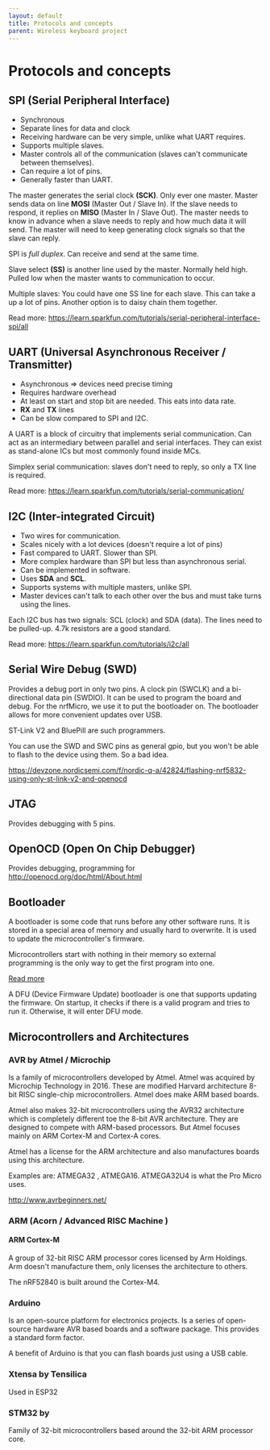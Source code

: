 ```yaml
---
layout: default
title: Protocols and concepts
parent: Wireless keyboard project
---
```




# Protocols and concepts



## SPI (Serial Peripheral Interface)
- Synchronous
- Separate lines for data and clock
- Receiving hardware can be very simple, unlike what UART requires.
- Supports multiple slaves.
- Master controls all of the communication (slaves can't communicate between themselves).
- Can require a lot of pins.
- Generally faster than UART.

The master generates the serial clock **(SCK)**. 
Only ever one master.
Master sends data on line **MOSI** (Master Out / Slave In). 
If the slave needs to respond, it replies on **MISO** (Master In / Slave Out).
The master needs to know in advance when a slave needs to reply and how much data it will send.
The master will need to keep generating clock signals so that the slave can reply.

SPI is *full duplex*. Can receive and send at the same time.

Slave select **(SS)** is another line used by the master. Normally held high. Pulled low when the master wants to communication to occur.

Multiple slaves: You could have one SS line for each slave. This can take a up a lot of pins. Another option is to daisy chain them together.

Read more: https://learn.sparkfun.com/tutorials/serial-peripheral-interface-spi/all

## UART (Universal Asynchronous Receiver / Transmitter)
- Asynchronous => devices need precise timing
- Requires hardware overhead
- At least on start and stop bit are needed. This eats into data rate.
- **RX** and **TX** lines
- Can be slow compared to SPI and I2C.

A UART is a block of circuitry that implements serial communication. Can act as an intermediary between parallel and serial interfaces.
They can exist as stand-alone ICs but most commonly found inside MCs.

Simplex serial communication: slaves don't need to reply, so only a TX line is required.

Read more: https://learn.sparkfun.com/tutorials/serial-communication/

## I2C (Inter-integrated Circuit)
- Two wires for communication.
- Scales nicely with a lot devices (doesn't require a lot of pins)
- Fast compared to UART. Slower than SPI.
- More complex hardware than SPI but less than asynchronous serial.
- Can be implemented in software. 
- Uses **SDA** and **SCL**.
- Supports systems with multiple masters, unlike SPI.
- Master devices can't talk to each other over the bus and must take turns using the lines.


Each I2C bus has two signals: SCL (clock) and SDA (data).
The lines need to be pulled-up. 4.7k resistors are a good standard.

Read more: https://learn.sparkfun.com/tutorials/i2c/all

## Serial Wire Debug (SWD)
Provides a debug port in only two pins. A clock pin (SWCLK) and a bi-directional data pin (SWDIO). It can be used to program the board and debug. For the nrfMicro, we use it to put the bootloader on. The bootloader allows for more convenient updates over USB.

ST-Link V2 and BluePill are such programmers.

You can use the SWD and SWC pins as general gpio, but you won't be able to flash to the device using them. So a bad idea.

https://devzone.nordicsemi.com/f/nordic-q-a/42824/flashing-nrf5832-using-only-st-link-v2-and-openocd

## JTAG
Provides debugging with 5 pins.

## OpenOCD (Open On Chip Debugger)
Provides debugging, programming for 
http://openocd.org/doc/html/About.html


## Bootloader

A bootloader is some code that runs before any other software runs. It is stored in a special area of memory and usually hard to overwrite. It is used to update the microcontroller's firmware.

Microcontrollers start with nothing in their memory so external programming is the only way to get the first program into one.

[Read more](https://electronics.stackexchange.com/questions/27486/what-is-a-boot-loader-and-how-would-i-develop-one)

A DFU (Device Firmware Update) bootloader is one that supports updating the firmware. On startup, it checks if there is a valid program and tries to run it. Otherwise, it will enter DFU mode.


## Microcontrollers and Architectures

### AVR by Atmel / Microchip
Is a family of microcontrollers developed by Atmel. Atmel was acquired by Microchip Technology in 2016.
These are modified Harvard architecture 8-bit RISC single-chip microcontrollers.
Atmel does make ARM based boards.

Atmel also makes 32-bit microcontrollers using the AVR32 architecture which is completely different toe the 8-bit AVR architecture.
They are designed to compete with ARM-based processors. But Atmel focuses mainly on ARM Cortex-M and Cortex-A cores.

Atmel has a license for the ARM architecture and also manufactures boards using this architecture.

Examples are: ATMEGA32 , ATMEGA16. 
ATMEGA32U4 is what the Pro Micro uses.

http://www.avrbeginners.net/

### ARM (Acorn / Advanced RISC Machine )

#### ARM Cortex-M
A group of 32-bit RISC ARM processor cores licensed by Arm Holdings.
Arm doesn't manufacture them, only licenses the architecture to others.

The nRF52840 is built around the Cortex-M4.

### Arduino
Is an open-source platform for electronics projects. 
Is a series of open-source hardware AVR based boards and a software package.
This provides a standard form factor.

A benefit of Arduino is that you can flash boards just using a USB cable.

### Xtensa by Tensilica
Used in ESP32

### STM32 by 
Family of 32-bit microcontrollers based around the 32-bit ARM processor core.